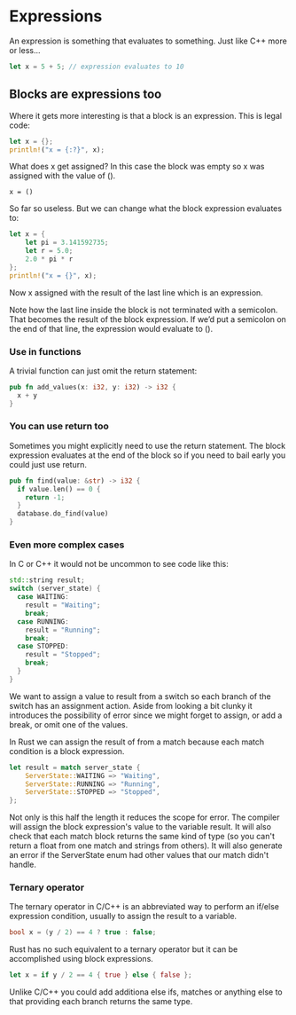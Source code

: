 # Expressions

An expression is something that evaluates to something. Just like C++ more or less...

```rust
let x = 5 + 5; // expression evaluates to 10
```

## Blocks are expressions too

Where it gets more interesting is that a block is an expression. This is legal code:

```rust
let x = {};
println!("x = {:?}", x);
```

What does x get assigned? In this case the block was empty so x was assigned with the value of ().

```
x = ()
```

So far so useless. But we can change what the block expression evaluates to:
```rust
let x = {
    let pi = 3.141592735;
    let r = 5.0;
    2.0 * pi * r
};
println!("x = {}", x);
```

Now x assigned with the result of the last line which is an expression.

Note how the last line inside the block is not terminated with a semicolon. That becomes the result of the block expression. If we’d put a semicolon on the end of that line, the expression would evaluate to ().

### Use in functions

A trivial function can just omit the return statement:

```rust
pub fn add_values(x: i32, y: i32) -> i32 {
  x + y
}
```

### You can use return too

Sometimes you might explicitly need to use the return statement. The block expression evaluates at the end of the block so if you need to bail early you could just use return.

```rust
pub fn find(value: &str) -> i32 {
  if value.len() == 0 {
    return -1;
  }
  database.do_find(value)
}
```

### Even more complex cases

In C or C++ it would not be uncommon to see code like this:

```c++
std::string result;
switch (server_state) {
  case WAITING:
    result = "Waiting";
    break;
  case RUNNING:
    result = "Running";
    break;
  case STOPPED:
    result = "Stopped";
    break;
  }
}
```

We want to assign a value to result from a switch so each branch of the switch has an assignment action. Aside from looking a bit clunky it introduces the possibility of error since we might forget to assign, or add a break, or omit one of the values.

In Rust we can assign the result of from a match because each match condition is a block expression.

```rust
let result = match server_state {
    ServerState::WAITING => "Waiting",
    ServerState::RUNNING => "Running",
    ServerState::STOPPED => "Stopped",
};
```

Not only is this half the length it reduces the scope for error. The compiler will assign the block expression's value to the variable result. It will also check that each match block returns the same kind of type (so you can't return a float from one match and strings from others). It will also generate an error if the ServerState enum had other values that our match didn't handle.

### Ternary operator

The ternary operator in C/C++ is an abbreviated way to perform an if/else expression condition, usually to assign the result to a variable.

```c++
bool x = (y / 2) == 4 ? true : false;
```

Rust has no such equivalent to a ternary operator but it can be accomplished using block expressions.

```rust
let x = if y / 2 == 4 { true } else { false };
```

Unlike C/C++ you could add additiona else ifs, matches or anything else to that providing each branch returns the same type.
